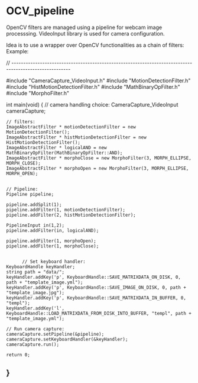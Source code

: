 OCV_pipeline
============

OpenCV filters are managed using a pipeline for webcam image processsing. VideoInput library is used for camera configuration.

Idea is to use a wrapper over OpenCV functionalities as a chain of filters:
Example:

//  -------------------------------------------------------------------------------------------------------

#include "CameraCapture_VideoInput.h"
#include "MotionDetectionFilter.h"
#include "HistMotionDetectionFilter.h"
#include "MathBinaryOpFilter.h"
#include "MorphoFilter.h"

int main(void)
{
	// camera handling choice:
	CameraCapture_VideoInput cameraCapture;
	
	// filters:
	ImageAbstractFilter * motionDetectionFilter = new MotionDetectionFilter();
	ImageAbstractFilter * histMotionDetectionFilter = new HistMotionDetectionFilter();
	ImageAbstractFilter * logicalAND = new MathBinaryOpFilter(MathBinaryOpFilter::AND);
	ImageAbstractFilter * morphoClose = new MorphoFilter(3, MORPH_ELLIPSE, MORPH_CLOSE);
	ImageAbstractFilter * morphoOpen = new MorphoFilter(3, MORPH_ELLIPSE, MORPH_OPEN);
	

	// Pipeline:
	Pipeline pipeline;

	pipeline.addSplit(1);
	pipeline.addFilter(1, motionDetectionFilter);
	pipeline.addFilter(2, histMotionDetectionFilter);

	PipelineInput in(1,2);
	pipeline.addFilter(in, logicalAND);

	pipeline.addFilter(1, morphoOpen);
	pipeline.addFilter(1, morphoClose);


          // Set keyboard handler:
	KeyboardHandle keyHandler;
	string path = "data/";
	keyHandler.addKey('p', KeyboardHandle::SAVE_MATRIXDATA_ON_DISK, 0, path + "template_image.yml");
	keyHandler.addKey('p', KeyboardHandle::SAVE_IMAGE_ON_DISK, 0, path + "template_image.jpg");
	keyHandler.addKey('p', KeyboardHandle::SAVE_MATRIXDATA_IN_BUFFER, 0, "templ");
	keyHandler.addKey('l', KeyboardHandle::LOAD_MATRIXDATA_FROM_DISK_INTO_BUFFER, "templ", path + "template_image.yml");
	
	// Run camera capture:
	cameraCapture.setPipeline(&pipeline);
	cameraCapture.setKeyboardHandler(&keyHandler);
	cameraCapture.run();
	
	return 0;
}
-------------------------------------------------------------------------------------------------------

